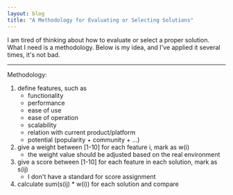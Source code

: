 ```yaml
---
layout: blog
title: "A Methodology for Evaluating or Selecting Solutions"
---
```


I am tired of thinking about how to evaluate or select a proper solution. What I need is a methodology. Below is my idea, and I've applied it several times, it's not bad.

---

Methodology:

1. define features, such as
    - functionality
    - performance
    - ease of use
    - ease of operation
    - scalability
    - relation with current product/platform
    - potential (popularity + community + ...)
1. give a weight between [1-10] for each feature i, mark as w(i)
    - the weight value should be adjusted based on the real environment
1. give a score between [1-10] for each feature in each solution, mark as s(ij)
    - I don't have a standard for score assignment
1. calculate sum(s(ij) * w(i)) for each solution and compare
